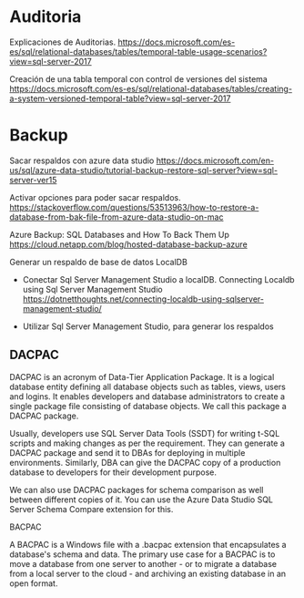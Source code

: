 # Auditoria

Explicaciones de Auditorias. 
https://docs.microsoft.com/es-es/sql/relational-databases/tables/temporal-table-usage-scenarios?view=sql-server-2017

Creación de una tabla temporal con control de versiones del sistema
https://docs.microsoft.com/es-es/sql/relational-databases/tables/creating-a-system-versioned-temporal-table?view=sql-server-2017


# Backup


Sacar respaldos con azure data studio
https://docs.microsoft.com/en-us/sql/azure-data-studio/tutorial-backup-restore-sql-server?view=sql-server-ver15


Activar opciones para poder sacar respaldos. 
https://stackoverflow.com/questions/53513963/how-to-restore-a-database-from-bak-file-from-azure-data-studio-on-mac


Azure Backup: SQL Databases and How To Back Them Up
https://cloud.netapp.com/blog/hosted-database-backup-azure


Generar un respaldo de base de datos LocalDB 
- Conectar Sql Server Management Studio a localDB.
Connecting Localdb using Sql Server Management Studio
https://dotnetthoughts.net/connecting-localdb-using-sqlserver-management-studio/

- Utilizar Sql Server Management Studio, para generar los respaldos

## DACPAC

 DACPAC is an acronym of Data-Tier Application Package. It is a logical database entity defining all database objects such as tables, views, users and logins. It enables developers and database administrators to create a single package file consisting of database objects. We call this package a DACPAC package.

Usually, developers use SQL Server Data Tools (SSDT) for writing t-SQL scripts and making changes as per the requirement. They can generate a DACPAC package and send it to DBAs for deploying in multiple environments. Similarly, DBA can give the DACPAC copy of a production database to developers for their development purpose.

We can also use DACPAC packages for schema comparison as well between different copies of it. You can use the Azure Data Studio SQL Server Schema Compare extension for this. 


BACPAC

A BACPAC is a Windows file with a .bacpac extension that encapsulates a database's schema and data. The primary use case for a BACPAC is to move a database from one server to another - or to migrate a database from a local server to the cloud - and archiving an existing database in an open format.

